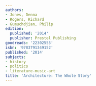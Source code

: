 ```yaml
---
authors:
- Jones, Denna
- Rogers, Richard
- Gumuchdjian, Philip
edition:
  published: '2014'
  publisher: Prestel Publishing
goodreads: '22302555'
isbn: '9783791349152'
published: '2014'
subjects:
- history
- politics
- literature-music-art
title: 'Architecture: The Whole Story'
---
```


